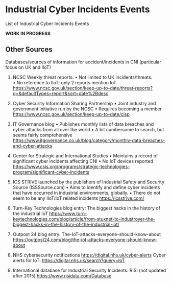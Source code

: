 # Industrial Cyber Incidents Events

List of Industrial Cyber Incidents Events

**WORK IN PROGRESS**

## Other Sources
Databases/sources of information for accident/incidents in CNI (particular focus on UK and IIoT)

1. NCSC Weekly threat reports. 
•	Not limited to UK incidents/threats.  
•	No reference to IIoT; only 2 reports mention IoT
https://www.ncsc.gov.uk/section/keep-up-to-date/threat-reports?q=&defaultTypes=report&sort=date%2Bdesc

2. Cyber Security Information Sharing Partnership 
•	Joint industry and government initiative run by the NCSC
•	Requires becoming a member 
https://www.ncsc.gov.uk/section/keep-up-to-date/cisp

3. IT Governance blog
•	Publishes monthly lists of data breaches and cyber attacks from all over the world
•	A bit cumbersome to search, but seems fairly comprehensive
https://www.itgovernance.co.uk/blog/category/monthly-data-breaches-and-cyber-attacks

4. Center for Strategic and International Studies
•	Maintains a record of significant cyber incidents affecting CNI
•	No IoT devices reported
https://www.csis.org/programs/strategic-technologies-program/significant-cyber-incidents

5.  ICS STRIVE launched by the publishers of Industrial Safety and Security Source (ISSSource.com) 
•	Aims to identify and define cyber incidents that have occurred in industrial environments, globally.
•	There do not seem to be any IIoT/IoT  related incidents
https://icsstrive.com/

6. Turn-Key Technologies blog entry: The biggest hacks in the history of the industrial IoT
https://www.turn-keytechnologies.com/blog/article/from-stuxnet-to-industroyer-the-biggest-hacks-in-the-history-of-the-industrial-iot/

7. Outpost 24 blog entry: The-IoT-attacks-everyone-should-know-about
https://outpost24.com/blog/the-iot-attacks-everyone-should-know-about

8. NHS cybersecurity notifications
https://digital.nhs.uk/cyber-alerts
Cyber alerts for IoT: https://digital.nhs.uk/search?query=IoT

9. International database for Industrial Security Incidents: RISI (not updated after 2015)
https://www.risidata.com/Database
